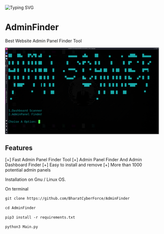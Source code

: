 ![Typing SVG](https://readme-typing-svg.demolab.com?font=Fira+Code&pause=1000&color=F7AB0A&width=435&lines=Developed+By+Indian+Cyber+Force)


# AdminFinder
Best Website Admin Panel Finder Tool


<p align="center">
<img src="APFinder.png" </br>
</p> 

## Features
 [+] Fast Admin Panel Finder Tool
 [+] Admin Panel Finder And Admin Dashboard Finder
 [+] Easy to install and remove
 [+] More than 1000 potential admin panels


Installation on Gnu / Linux OS. </br>

On terminal </br>


```diff
git clone https://github.com/BharatCyberForce/AdminFinder
```

```diff
cd AdminFinder
```

```diff
pip3 install -r requirements.txt
```

```diff
python3 Main.py
```

</br> </br>

</br> </br>

